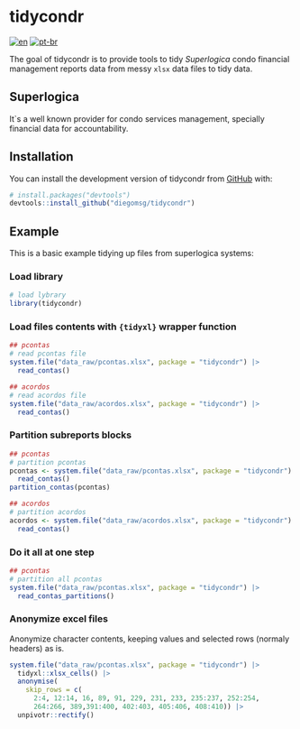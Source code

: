 
# tidycondr

<!-- badges: start -->
<!-- badges: end -->

[![en](https://img.shields.io/badge/lang-en-red.svg)](https://github.com/diegomsg/tidycondr/blob/master/README.md)
[![pt-br](https://img.shields.io/badge/lang-pt--br-green.svg)](https://github.com/diegomsg/tidycondr/blob/master/README.pt-br.md)

The goal of tidycondr is to provide tools to tidy *Superlogica* condo financial management reports data from messy `xlsx` data files to tidy data.

## Superlogica

It`s a well known provider for condo services management, specially financial data for accountability.

## Installation

You can install the development version of tidycondr from [GitHub](https://github.com/) with:

``` r
# install.packages("devtools")
devtools::install_github("diegomsg/tidycondr")
```

## Example

This is a basic example tidying up files from superlogica systems:

### Load library

``` r
# load lybrary
library(tidycondr)
```

### Load files contents with `{tidyxl}` wrapper function

``` r
## pcontas
# read pcontas file
system.file("data_raw/pcontas.xlsx", package = "tidycondr") |>
  read_contas()

## acordos
# read acordos file
system.file("data_raw/acordos.xlsx", package = "tidycondr") |>
  read_contas()
```

### Partition subreports blocks

``` r
## pcontas
# partition pcontas
pcontas <- system.file("data_raw/pcontas.xlsx", package = "tidycondr") |>
  read_contas()
partition_contas(pcontas)

## acordos
# partition acordos
acordos <- system.file("data_raw/acordos.xlsx", package = "tidycondr") |>
  read_contas()
```

### Do it all at one step

``` r
## pcontas
# partition all pcontas
system.file("data_raw/pcontas.xlsx", package = "tidycondr") |>
  read_contas_partitions()
```

### Anonymize excel files

Anonymize character contents, keeping values and selected rows (normaly headers) as is.

```r
system.file("data_raw/pcontas.xlsx", package = "tidycondr") |>
  tidyxl::xlsx_cells() |>
  anonymise(
    skip_rows = c(
      2:4, 12:14, 16, 89, 91, 229, 231, 233, 235:237, 252:254,
      264:266, 389,391:400, 402:403, 405:406, 408:410)) |>
  unpivotr::rectify()
```
